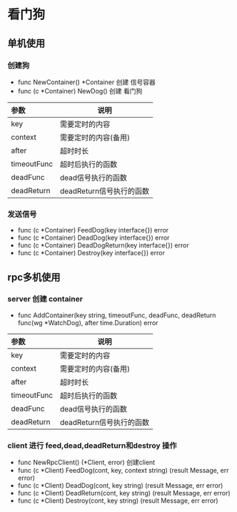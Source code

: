 # 看门狗
## 单机使用
### 创建狗
- func NewContainer() *Container        创建 信号容器 
- func (c *Container) NewDog()          创建 看门狗 
                                        
|参数|说明|
|:-----         |-----                   |
| key           | 需要定时的内容           |
| context       | 需要定时的内容(备用)     |
| after         | 超时时长                |
| timeoutFunc   | 超时后执行的函数         |
| deadFunc      | dead信号执行的函数       |
| deadReturn    | deadReturn信号执行的函数 |

### 发送信号
- func (c *Container) FeedDog(key interface{}) error    
- func (c *Container) DeadDog(key interface{}) error
- func (c *Container) DeadDogReturn(key interface{}) error
- func (c *Container) Destroy(key interface{}) error 


## rpc多机使用
### server 创建 container
- func AddContainer(key string, timeoutFunc, deadFunc, deadReturn func(wg *WatchDog), after time.Duration) error

|参数|说明|
|:-----         |-----                   |
| key           | 需要定时的内容           |
| context       | 需要定时的内容(备用)     |
| after         | 超时时长                |
| timeoutFunc   | 超时后执行的函数         |
| deadFunc      | dead信号执行的函数       |
| deadReturn    | deadReturn信号执行的函数 |

### client 进行 feed,dead,deadReturn和destroy 操作
- func NewRpcClient() (*Client, error)      创建client
- func (c *Client) FeedDog(cont, key, context string) (result Message, err error)  
- func (c *Client) DeadDog(cont, key string) (result Message, err error) 
- func (c *Client) DeadReturn(cont, key string) (result Message, err error) 
- func (c *Client) Destroy(cont, key string) (result Message, err error)
